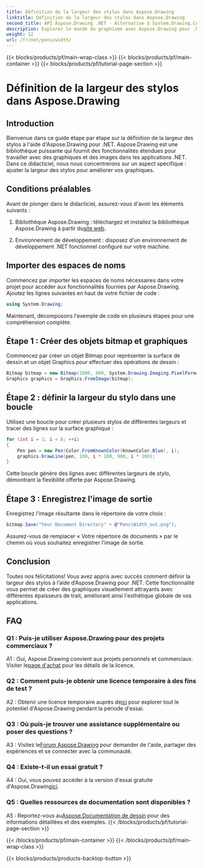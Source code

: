 ```yaml
---
title: Définition de la largeur des stylos dans Aspose.Drawing
linktitle: Définition de la largeur des stylos dans Aspose.Drawing
second_title: API Aspose.Drawing .NET - Alternative à System.Drawing.Common
description: Explorez le monde du graphisme avec Aspose.Drawing pour .NET. Découvrez comment définir dynamiquement la largeur des stylets pour obtenir des visuels époustouflants. Commencez avec notre guide étape par étape.
weight: 12
url: /fr/net/pens/width/
---
```


{{< blocks/products/pf/main-wrap-class >}}
{{< blocks/products/pf/main-container >}}
{{< blocks/products/pf/tutorial-page-section >}}

# Définition de la largeur des stylos dans Aspose.Drawing

## Introduction

Bienvenue dans ce guide étape par étape sur la définition de la largeur des stylos à l'aide d'Aspose.Drawing pour .NET. Aspose.Drawing est une bibliothèque puissante qui fournit des fonctionnalités étendues pour travailler avec des graphiques et des images dans les applications .NET. Dans ce didacticiel, nous nous concentrerons sur un aspect spécifique : ajuster la largeur des stylos pour améliorer vos graphiques.

## Conditions préalables

Avant de plonger dans le didacticiel, assurez-vous d'avoir les éléments suivants :

1.  Bibliothèque Aspose.Drawing : téléchargez et installez la bibliothèque Aspose.Drawing à partir du[site web](https://releases.aspose.com/drawing/net/).

2. Environnement de développement : disposez d'un environnement de développement .NET fonctionnel configuré sur votre machine.

## Importer des espaces de noms

Commencez par importer les espaces de noms nécessaires dans votre projet pour accéder aux fonctionnalités fournies par Aspose.Drawing. Ajoutez les lignes suivantes en haut de votre fichier de code :

```csharp
using System.Drawing;
```

Maintenant, décomposons l'exemple de code en plusieurs étapes pour une compréhension complète.

## Étape 1 : Créer des objets bitmap et graphiques

Commencez par créer un objet Bitmap pour représenter la surface de dessin et un objet Graphics pour effectuer des opérations de dessin :

```csharp
Bitmap bitmap = new Bitmap(1000, 800, System.Drawing.Imaging.PixelFormat.Format32bppPArgb);
Graphics graphics = Graphics.FromImage(bitmap);
```

## Étape 2 : définir la largeur du stylo dans une boucle

Utilisez une boucle pour créer plusieurs stylos de différentes largeurs et tracer des lignes sur la surface graphique :

```csharp
for (int i = 1; i < 8; ++i)
{
    Pen pen = new Pen(Color.FromKnownColor(KnownColor.Blue), i);
    graphics.DrawLine(pen, 100, i * 100, 900, i * 100);
}
```

Cette boucle génère des lignes avec différentes largeurs de stylo, démontrant la flexibilité offerte par Aspose.Drawing.

## Étape 3 : Enregistrez l'image de sortie

Enregistrez l'image résultante dans le répertoire de votre choix :

```csharp
bitmap.Save("Your Document Directory" + @"Pens\Width_out.png");
```

Assurez-vous de remplacer « Votre répertoire de documents » par le chemin où vous souhaitez enregistrer l'image de sortie.

## Conclusion

Toutes nos félicitations! Vous avez appris avec succès comment définir la largeur des stylos à l’aide d’Aspose.Drawing pour .NET. Cette fonctionnalité vous permet de créer des graphiques visuellement attrayants avec différentes épaisseurs de trait, améliorant ainsi l'esthétique globale de vos applications.

## FAQ

### Q1 : Puis-je utiliser Aspose.Drawing pour des projets commerciaux ?

 A1 : Oui, Aspose.Drawing convient aux projets personnels et commerciaux. Visiter le[page d'achat](https://purchase.aspose.com/buy) pour les détails de la licence.

### Q2 : Comment puis-je obtenir une licence temporaire à des fins de test ?

 A2 : Obtenir une licence temporaire auprès de[ici](https://purchase.aspose.com/temporary-license/) pour explorer tout le potentiel d'Aspose.Drawing pendant la période d'essai.

### Q3 : Où puis-je trouver une assistance supplémentaire ou poser des questions ?

 A3 : Visitez le[Forum Aspose.Drawing](https://forum.aspose.com/c/diagram/17) pour demander de l'aide, partager des expériences et se connecter avec la communauté.

### Q4 : Existe-t-il un essai gratuit ?

 A4 : Oui, vous pouvez accéder à la version d'essai gratuite d'Aspose.Drawing[ici](https://releases.aspose.com/).

### Q5 : Quelles ressources de documentation sont disponibles ?

 A5 : Reportez-vous au[Aspose.Documentation de dessin](https://reference.aspose.com/drawing/net/) pour des informations détaillées et des exemples.
{{< /blocks/products/pf/tutorial-page-section >}}

{{< /blocks/products/pf/main-container >}}
{{< /blocks/products/pf/main-wrap-class >}}

{{< blocks/products/products-backtop-button >}}
